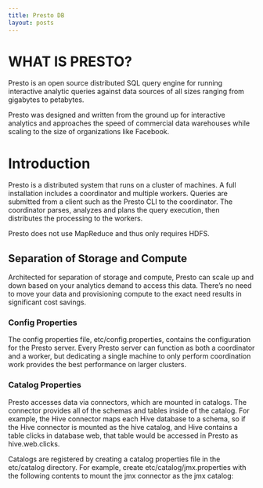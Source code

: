 ```yaml
---
title: Presto DB
layout: posts
---
```


# WHAT IS PRESTO?

Presto is an open source distributed SQL query engine for running interactive analytic queries against data sources of all sizes ranging from gigabytes to petabytes.

Presto was designed and written from the ground up for interactive analytics and approaches the speed of commercial data warehouses while scaling to the size of organizations like Facebook.

# Introduction

Presto is a distributed system that runs on a cluster of machines. A full installation includes a coordinator and multiple workers. Queries are submitted from a client such as the Presto CLI to the coordinator. The coordinator parses, analyzes and plans the query execution, then distributes the processing to the workers.

Presto does not use MapReduce and thus only requires HDFS.

## Separation of Storage and Compute
Architected for separation of storage and compute, Presto can scale up and down based on your analytics demand to access this data. There’s no need to move your data and provisioning compute to the exact need results in significant cost savings.


### Config Properties

The config properties file, etc/config.properties, contains the configuration for the Presto server. Every Presto server can function as both a coordinator and a worker, but dedicating a single machine to only perform coordination work provides the best performance on larger clusters.
### Catalog Properties
Presto accesses data via connectors, which are mounted in catalogs. The connector provides all of the schemas and tables inside of the catalog. For example, the Hive connector maps each Hive database to a schema, so if the Hive connector is mounted as the hive catalog, and Hive contains a table clicks in database web, that table would be accessed in Presto as hive.web.clicks.

Catalogs are registered by creating a catalog properties file in the etc/catalog directory. For example, create etc/catalog/jmx.properties with the following contents to mount the jmx connector as the jmx catalog:

